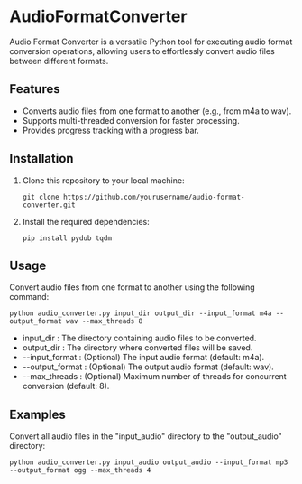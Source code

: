 # AudioFormatConverter
Audio Format Converter is a versatile Python tool for executing audio format conversion operations, allowing users to effortlessly convert audio files between different formats.

## Features

- Converts audio files from one format to another (e.g., from m4a to wav).
- Supports multi-threaded conversion for faster processing.
- Provides progress tracking with a progress bar.

## Installation

1. Clone this repository to your local machine:

   ```shell
   git clone https://github.com/yourusername/audio-format-converter.git
2. Install the required dependencies:

   ```shell
   pip install pydub tqdm

## Usage
Convert audio files from one format to another using the following command:

  ```shell
  python audio_converter.py input_dir output_dir --input_format m4a --output_format wav --max_threads 8
  ```

- input_dir : The directory containing audio files to be converted.
- output_dir : The directory where converted files will be saved.
- --input_format : (Optional) The input audio format (default: m4a).
- --output_format : (Optional) The output audio format (default: wav).
- --max_threads : (Optional) Maximum number of threads for concurrent conversion (default: 8).


## Examples
Convert all audio files in the "input_audio" directory to the "output_audio" directory:

  ```shell
python audio_converter.py input_audio output_audio --input_format mp3 --output_format ogg --max_threads 4
  ```


